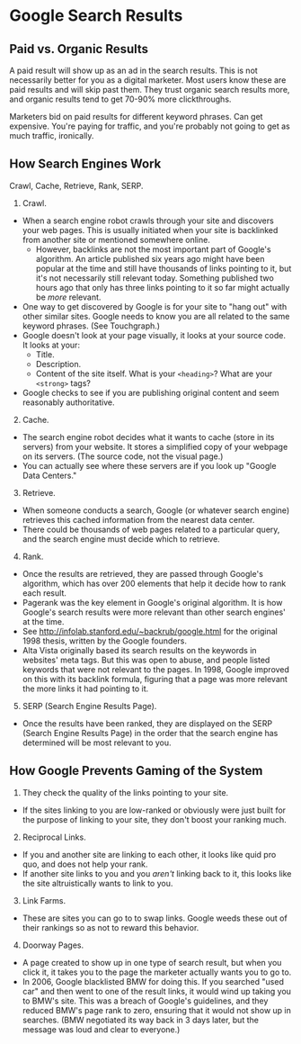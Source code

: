 # Google Search Results

## Paid vs. Organic Results

A paid result will show up as an ad in the search results. This is not necessarily better for you as a digital marketer. Most users know these are paid results and will skip past them. They trust organic search results more, and organic results tend to get 70-90% more clickthroughs.

Marketers bid on paid results for different keyword phrases. Can get expensive. You're paying for traffic, and you're probably not going to get as much traffic, ironically.

## How Search Engines Work

Crawl, Cache, Retrieve, Rank, SERP.

1. Crawl.
  - When a search engine robot crawls through your site and discovers your web pages. This is usually initiated when your site is backlinked from another site or mentioned somewhere online.
    - However, backlinks are not the most important part of Google's algorithm. An article published six years ago might have been popular at the time and still have thousands of links pointing to it, but it's not necessarily still relevant today. Something published two hours ago that only has three links pointing to it so far might actually be *more* relevant.
  - One way to get discovered by Google is for your site to "hang out" with other similar sites. Google needs to know you are all related to the same keyword phrases. (See Touchgraph.)
  - Google doesn't look at your page visually, it looks at your source code. It looks at your:
    - Title.
    - Description.
    - Content of the site itself. What is your `<heading>`? What are your `<strong>` tags?
  - Google checks to see if you are publishing original content and seem reasonably authoritative.
2. Cache.
  - The search engine robot decides what it wants to cache (store in its servers) from your website. It stores a simplified copy of your webpage on its servers. (The source code, not the visual page.)
  - You can actually see where these servers are if you look up "Google Data Centers."
3. Retrieve.
  - When someone conducts a search, Google (or whatever search engine) retrieves this cached information from the nearest data center.
  - There could be thousands of web pages related to a particular query, and the search engine must decide which to retrieve.
4. Rank.
  - Once the results are retrieved, they are passed through Google's algorithm, which has over 200 elements that help it decide how to rank each result.
  - Pagerank was the key element in Google's original algorithm. It is how Google's search results were more relevant than other search engines' at the time.
  - See http://infolab.stanford.edu/~backrub/google.html for the original 1998 thesis, written by the Google founders.
  - Alta Vista originally based its search results on the keywords in websites' meta tags. But this was open to abuse, and people listed keywords that were not relevant to the pages. In 1998, Google improved on this with its backlink formula, figuring that a page was more relevant the more links it had pointing to it.
5. SERP (Search Engine Results Page).
  - Once the results have been ranked, they are displayed on the SERP (Search Engine Results Page) in the order that the search engine has determined will be most relevant to you.

## How Google Prevents Gaming of the System

1. They check the quality of the links pointing to your site.
  - If the sites linking to you are low-ranked or obviously were just built for the purpose of linking to your site, they don't boost your ranking much.
2. Reciprocal Links.
  - If you and another site are linking to each other, it looks like quid pro quo, and does not help your rank.
  - If another site links to you and you *aren't* linking back to it, this looks like the site altruistically wants to link to you.
3. Link Farms.
  - These are sites you can go to to swap links. Google weeds these out of their rankings so as not to reward this behavior.
4. Doorway Pages.
  - A page created to show up in one type of search result, but when you click it, it takes you to the page the marketer actually wants you to go to.
  - In 2006, Google blacklisted BMW for doing this. If you searched "used car" and then went to one of the result links, it would wind up taking you to BMW's site. This was a breach of Google's guidelines, and they reduced BMW's page rank to zero, ensuring that it would not show up in searches. (BMW negotiated its way back in 3 days later, but the message was loud and clear to everyone.)